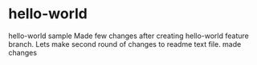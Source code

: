 # hello-world
hello-world sample
Made few changes after creating hello-world feature branch.
Lets make second round of changes to readme text file.
made changes

